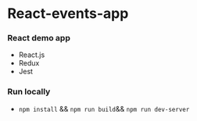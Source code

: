 # React-events-app
### React demo app
* React.js
* Redux
* Jest

### Run locally
- `npm install` && `npm run build`&& `npm run dev-server`
